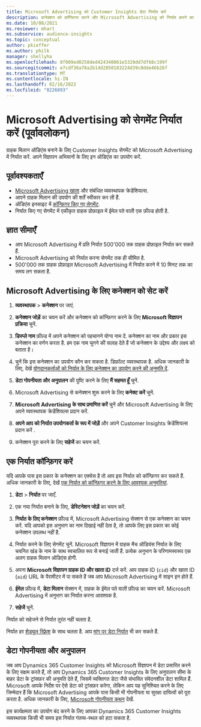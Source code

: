 ```yaml
---
title: Microsoft Advertising को Customer Insights डेटा निर्यात करें
description: कनेक्शन को कॉन्फ़िगर करने और Microsoft Advertising को निर्यात करने का तरीका जानें.
ms.date: 10/08/2021
ms.reviewer: mhart
ms.subservice: audience-insights
ms.topic: conceptual
author: pkieffer
ms.author: philk
manager: shellyha
ms.openlocfilehash: 8f009ed0258ded424340061e5320dd7df68c199f
ms.sourcegitcommit: e7cdf36a78a2b1dd2850183224d39c8dde46b26f
ms.translationtype: MT
ms.contentlocale: hi-IN
ms.lasthandoff: 02/16/2022
ms.locfileid: "8226893"
---
```

# <a name="export-segments-to-microsoft-advertising-preview"></a>Microsoft Advertising को सेगमेंट निर्यात करें (पूर्वावलोकन)

ग्राहक मिलान ऑडिएंस बनाने के लिए Customer Insights सेगमेंट को Microsoft Advertising में निर्यात करें. अपने विज्ञापन अभियानों के लिए इन ऑडिएंस का उपयोग करें.

## <a name="prerequisites"></a>पूर्वावश्यकताएँ

-   [Microsoft Advertising खाता](https://ads.microsoft.com/) और संबंधित व्यवस्थापक क्रेडेंशियल्स.
-   आपने ग्राहक मिलान की उपयोग की शर्तें स्वीकार कर ली हैं. 
-   ऑडिएंस इनसाइट में [कॉन्फ़िगर किए गए सेगमेंट](segments.md).
-   निर्यात किए गए सेगमेंट में एकीकृत ग्राहक प्रोफ़ाइल में ईमेल पते वाली एक फ़ील्ड होती है.

## <a name="known-limitations"></a>ज्ञात सीमाएँ

- आप Microsoft Advertising में प्रति निर्यात 500'000 तक ग्राहक प्रोफ़ाइल निर्यात कर सकते हैं.
- Microsoft Advertising को निर्यात करना सेगमेंट तक ही सीमित है.
- 500'000 तक ग्राहक प्रोफ़ाइल Microsoft Advertising में निर्यात करने में 10 मिनट तक का समय लग सकता है. 


## <a name="set-up-the-connection-to-microsoft-advertising"></a>Microsoft Advertising के लिए कनेक्शन को सेट करें

1. **व्यवस्थापक** > **कनेक्शन** पर जाएं.

1. **कनेक्शन जोड़ें** का चयन करें और कनेक्शन को कॉन्फ़िगर करने के लिए **Microsoft विज्ञापन प्रक्रिया** चुनें.

1. **डिस्प्ले नाम** फ़ील्ड में अपने कनेक्शन को पहचानने योग्य नाम दें. कनेक्शन का नाम और प्रकार इस कनेक्शन का वर्णन करता है. हम एक नाम चुनने की सलाह देते हैं जो कनेक्शन के उद्देश्य और लक्ष्य को बताता है।

1. चुनें कि इस कनेक्शन का उपयोग कौन कर सकता है. डिफ़ॉल्ट व्यवस्थापक है. अधिक जानकारी के लिए, देखें [योगदानकर्ताओं को निर्यात के लिए कनेक्शन का उपयोग करने की अनुमति दें](connections.md#allow-contributors-to-use-a-connection-for-exports).

1. **डेटा गोपनीयता और अनुपालन** की पुष्टि करने के लिए **मैं सहमत हूँ** चुनें.

1. Microsoft Advertising से कनेक्शन शुरू करने के लिए **कनेक्ट करें** चुनें.

1. **Microsoft Advertising के साथ प्रमाणित करें** चुनें और Microsoft Advertising के लिए अपने व्यवस्थापक क्रेडेंशियल्स प्रदान करें.

1. **अपने आप को निर्यात उपयोगकर्ता के रूप में जोड़ें** और अपने Customer Insights क्रेडेंशियल्स प्रदान करें .

1. कनेक्शन पूरा करने के लिए **सहेजें** का चयन करें.

## <a name="configure-an-export"></a>एक निर्यात कॉन्फ़िगर करें

यदि आपके पास इस प्रकार के कनेक्शन का एक्सेस है तो आप इस निर्यात को कॉन्फ़िगर कर सकते हैं. अधिक जानकारी के लिए, देखें [एक निर्यात को कॉन्फ़िगर करने के लिए आवश्यक अनुमतियां](export-destinations.md#set-up-a-new-export).

1. **डेटा** > **निर्यात** पर जाएँ.

1. एक नया निर्यात बनाने के लिए, **डेस्टिनेशन जोड़ें** का चयन करें.

1. **निर्यात के लिए कनेक्शन** फ़ील्ड में, Microsoft Advertising सेक्शन से एक कनेक्शन का चयन करें. यदि आपको इस अनुभाग का नाम दिखाई नहीं देता है, तो आपके लिए इस प्रकार का कोई कनेक्शन उपलब्ध नहीं है.

1. निर्यात करने के लिए सेगमेंट चुनें. Microsoft विज्ञापन में ग्राहक मैच ऑडियंस निर्यात के लिए चयनित खंड के नाम के साथ स्वचालित रूप से बनाई जाती हैं. प्रत्येक अनुभाग के परिणामस्वरूप एक अलग ग्राहक मिलान ऑडिएंस होगी. 

1. अपना **Microsoft विज्ञापन ग्राहक ID और खाता ID** दर्ज करें. आप ग्राहक ID (`cid`) और खाता ID (`aid`) URL के पैरामीटर में पा सकते हैं जब आप Microsoft Advertising में साइन इन होते हैं.

1. **ईमेल** फ़ील्ड में, **डेटा मिलान** सेक्शन में, ग्राहक के ईमेल पते वाली फ़ील्ड का चयन करें. Microsoft Advertising में अनुभाग का निर्यात करना आवश्यक है.

1. **सहेजें** चुनें.

निर्यात को सहेजने से निर्यात तुरंत नहीं चलता है.

निर्यात हर [शेड्यूल रिफ़्रेश](system.md#schedule-tab) के साथ चलता है. आप [मांग पर डेटा निर्यात](export-destinations.md#run-exports-on-demand) भी कर सकते हैं. 


## <a name="data-privacy-and-compliance"></a>डेटा गोपनीयता और अनुपालन

जब आप Dynamics 365 Customer Insights को Microsoft विज्ञापन में डेटा प्रसारित करने के लिए सक्षम करते हैं, तो आप Dynamics 365 Customer Insights के लिए अनुपालन सीमा के बाहर डेटा के ट्रांसफ़र की अनुमति देते हैं, जिसमें व्यक्तिगत डेटा जैसे संभावित संवेदनशील डेटा शामिल हैं. Microsoft आपके निर्देश पर ऐसे डेटा को ट्रांसफ़र करेगा, लेकिन आप यह सुनिश्चित करने के लिए जिम्मेदार हैं कि Microsoft Advertising आपके पास किसी भी गोपनीयता या सुरक्षा दायित्वों को पूरा करता है. अधिक जानकारी के लिए, [Microsoft गोपनीयता कथन](https://go.microsoft.com/fwlink/?linkid=396732) देखें.

इस कार्यक्षमता का उपयोग बंद करने के लिए आपका Dynamics 365 Customer Insights व्यवस्थापक किसी भी समय इस निर्यात गंतव्य-स्थल को हटा सकता है.
